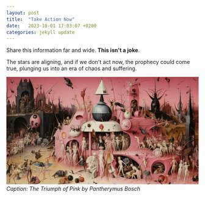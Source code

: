 ```yaml
---
layout: post
title:  "Take Action Now"
date:   2023-10-01 17:03:07 +0200
categories: jekyll update
---
```

Share this information far and wide. **This isn't a joke**.

The stars are aligning, and if we don't act now, the prophecy could come true, plunging us into an era of chaos and suffering.

![The Triumph of Pink by Pantherymus Bosch](/assets/triumph-of-pink-by-pantherymus-bosch.png)
*Caption: The Triumph of Pink by Pantherymus Bosch*